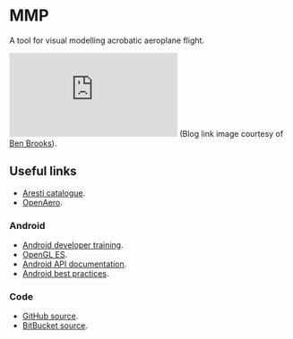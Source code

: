 # MMP

A tool for visual modelling acrobatic aeroplane flight.

![Latest post on blog.gideonjon.es/category/computers](http://gideonjon.es/feedimg/image.php?url=http://blog.gideonjon.es/rss)
(Blog link image courtesy of [Ben Brooks](https://github.com/bbrks/feedimg)).

## Useful links

* [Aresti catalogue](https://en.wikipedia.org/wiki/Aresti_Catalog).
* [OpenAero](http://www.openaero.net/).

### Android

* [Android developer training](https://developer.android.com/training/index.html).
* [OpenGL ES](https://developer.android.com/guide/topics/graphics/opengl.html).
* [Android API documentation](https://developer.android.com/reference/packages.html).
* [Android best practices](https://github.com/futurice/android-best-practices).

### Code

* [GitHub source](https://github.com/GideonPARANOID/mmp).
* [BitBucket source](https://bitbucket.org/gideonparanoid/mmp).
